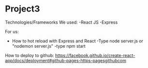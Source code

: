 # Project3
Technologies/Frameworks We used:
-React JS
-Express

For us: 
- How to hot reload with Express and React
    -Type node server.js or "nodemon server.js"
    -type npm start


How to deploy to github:
https://facebook.github.io/create-react-app/docs/deployment#github-pages-https-pagesgithubcom
